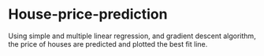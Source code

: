 # House-price-prediction
Using simple and multiple linear regression, and gradient descent algorithm, the price of houses are predicted and plotted the best fit line.
